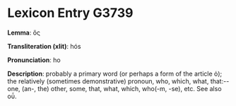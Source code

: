 # Lexicon Entry G3739

**Lemma**: ὅς

**Transliteration (xlit)**: hós

**Pronunciation**: ho

**Description**:
probably a primary word (or perhaps a form of the article ὁ); the relatively (sometimes demonstrative) pronoun, who, which, what, that:--one, (an-, the) other, some, that, what, which, who(-m, -se), etc. See also οὗ.
